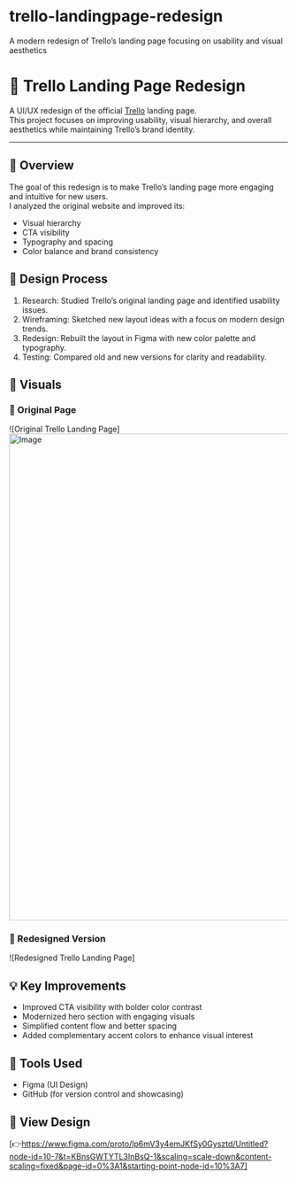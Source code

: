 # trello-landingpage-redesign
A modern redesign of Trello’s landing page focusing on usability and visual aesthetics
# 🎨 Trello Landing Page Redesign

A UI/UX redesign of the official [Trello](https://trello.com) landing page.  
This project focuses on improving usability, visual hierarchy, and overall aesthetics while maintaining Trello’s brand identity.

---

## 📌 Overview

The goal of this redesign is to make Trello’s landing page more engaging and intuitive for new users.  
I analyzed the original website and improved its:
- Visual hierarchy
- CTA visibility
- Typography and spacing
- Color balance and brand consistency

## 🧠 Design Process

1. Research: Studied Trello’s original landing page and identified usability issues.
2. Wireframing: Sketched new layout ideas with a focus on modern design trends.
3. Redesign: Rebuilt the layout in Figma with new color palette and typography.
4. Testing: Compared old and new versions for clarity and readability.

## 🎨 Visuals
### 🔹 Original Page
![Original Trello Landing Page]
<img width="1412" height="879" alt="Image" src="https://github.com/user-attachments/assets/341f4c24-e596-434e-b521-37633579f0b5" />

### 🔹 Redesigned Version
![Redesigned Trello Landing Page]


## 💡 Key Improvements
- Improved CTA visibility with bolder color contrast  
- Modernized hero section with engaging visuals  
- Simplified content flow and better spacing  
- Added complementary accent colors to enhance visual interest

## 🧰 Tools Used
- Figma (UI Design)
- GitHub (for version control and showcasing)

## 🔗 View Design
[👉https://www.figma.com/proto/lp6mV3y4emJKfSy0Gysztd/Untitled?node-id=10-7&t=KBnsGWTYTL3InBsQ-1&scaling=scale-down&content-scaling=fixed&page-id=0%3A1&starting-point-node-id=10%3A7]
